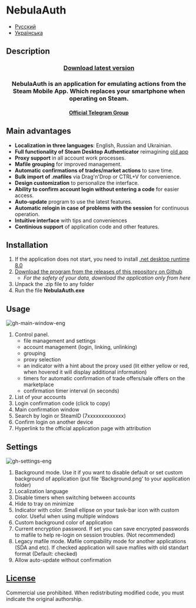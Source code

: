# NebulaAuth

   * [Русский](README-RU.md)
   * [Українська](README-UA.md)



## Description

<h3 align="center" style="margin-bottom:0">
  <a href="https://github.com/achiez/NebulaAuth-Steam-Desktop-Authenticator-by-Achies/releases/latest">Download latest version</a>
</h3>

<h3 align="center">NebulaAuth is an application for emulating actions from the Steam Mobile App. Which replaces your smartphone when operating on Steam. </h3>
<h4 align="center"><a href="https://t.me/nebulaauth">Official Telegram Group</a></h4>


## Main advantages

- **Localization in three languages**: English, Russian and Ukrainian.
- **Full functionality of Steam Desktop Authenticator** reimagining [old app](https://github.com/Jessecar96/SteamDesktopAuthenticator)
- **Proxy support** in all account work processes.
- **Mafile grouping** for improved management.
- **Automatic confirmations of trades/market actions** to save time.
- **Bulk import of .mafiles** via Drag'n'Drop or CTRL+V for convenience.
- **Design customization** to personalize the interface.
- **Ability to confirm account login without entering a code** for easier access.
- **Auto-update** program to use the latest features.
- **Automatic relogin in case of problems with the session** for continuous operation.
- **Intuitive interface** with tips and conveniences
- **Continious support** of application code and other features.


## Installation

1. If the application does not start, you need to install [.net desktop runtime 8.0](https://dotnet.microsoft.com/en-us/download/dotnet/thank-you/runtime-desktop-8.0.1-windows-x64-installer)
2. [Download the program from the releases of this repository on Github](https://github.com/achiez/NebulaAuth-Steam-Desktop-Authenticator-by-Achies/releases/latest)
     * *For the safety of your data, download the application only from here*
4. Unpack the .zip file to any folder
5. Run the file **NebulaAuth.exe**

## Usage
   
![gh-main-window-eng](https://github.com/achiez/NebulaAuth-Steam-Desktop-Authenticator-by-Achies/assets/106531132/15c0e870-1766-43a5-9e8c-2f34d5436beb)

1. Control panel.
   - file management and settings
   - account management (login, linking, unlinking)
   - grouping
   - proxy selection
   - an indicator with a hint about the proxy used (lit either yellow or red, when hovered it will display additional information)
   - timers for automatic confirmation of trade offers/sale offers on the marketplace
   - confirmation timer interval (in seconds)
2. List of your accounts
3. Login confirmation code (click to copy)
4. Main confirmation window
5. Search by login or SteamID (7xxxxxxxxxxxxx)
6. Confirm login on another device
7. Hyperlink to the official application page with attribution

## Settings
![gh-settings-eng](https://github.com/achiez/NebulaAuth-Steam-Desktop-Authenticator-by-Achies/assets/106531132/cd704495-d2df-45a7-a73e-40c19410eb72)

1. Background mode. Use it if you want to disable default or set custom background of application (put file 'Background.png' to your application folder)
2. Localization language
3. Disable timers when switching between accounts
4. Hide to tray on minimize
5. Indicator with color. Small ellipse on your task-bar icon with custom color. Useful when using multiple windows
6. Custom background color of application
7. Current encryption password. If set you can save encrypted passwords to mafile to help re-login on session troubles. (Not recommended)
8. Legacy mafile mode. Mafile compability mode for another applications (SDA and etc). If checked application will save mafiles with old standart format (Default: checked)
9. Allow auto-update without confirmation
   
  

## [License](/LICENSE.md)

Commercial use prohibited. When redistributing modified code, you must indicate the original authorship.
